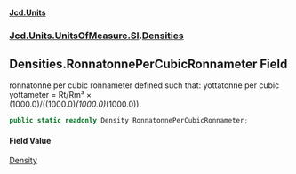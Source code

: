 #### [Jcd.Units](index.md 'index')
### [Jcd.Units.UnitsOfMeasure.SI](Jcd.Units.UnitsOfMeasure.SI.md 'Jcd.Units.UnitsOfMeasure.SI').[Densities](Densities.md 'Jcd.Units.UnitsOfMeasure.SI.Densities')

## Densities.RonnatonnePerCubicRonnameter Field

ronnatonne per cubic ronnameter defined such that: yottatonne per cubic yottameter = Rt/Rm³ ×  
(1000.0)/((1000.0)*(1000.0)*(1000.0)).

```csharp
public static readonly Density RonnatonnePerCubicRonnameter;
```

#### Field Value
[Density](Density.md 'Jcd.Units.UnitTypes.Density')